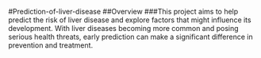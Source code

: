 #Prediction-of-liver-disease
##Overview
###This project aims to help predict the risk of liver disease and explore factors that might influence its development. With liver diseases becoming more common and posing serious health threats, early prediction can make a significant difference in prevention and treatment.
